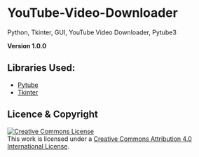 # YouTube-Video-Downloader
Python, Tkinter, GUI, YouTube Video Downloader, Pytube3

**Version 1.0.0**

## Libraries Used:

* [Pytube](https://github.com/nficano/pytube)
* [Tkinter](https://wiki.python.org/moin/TkInter)

## Licence & Copyright

<a rel="license" href="http://creativecommons.org/licenses/by/4.0/"><img alt="Creative Commons License" style="border-width:0" src="https://i.creativecommons.org/l/by/4.0/88x31.png" /></a><br />This work is licensed under a <a rel="license" href="http://creativecommons.org/licenses/by/4.0/">Creative Commons Attribution 4.0 International License</a>.
